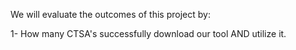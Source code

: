 We will evaluate the outcomes of this project by:

1- How many CTSA's successfully download our tool AND utilize it.


